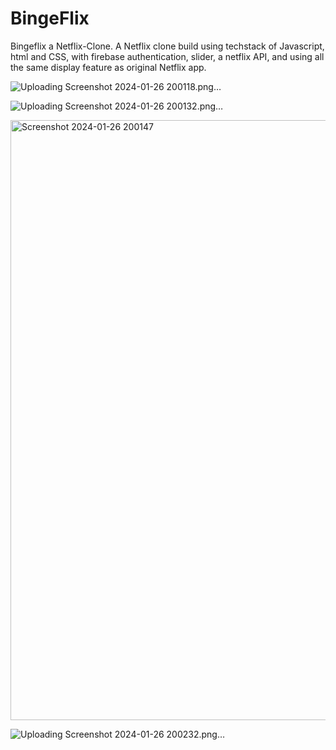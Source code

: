 # BingeFlix
Bingeflix a Netflix-Clone.
A Netflix clone build using techstack of Javascript, html and CSS, with firebase authentication, slider, a netflix API, and using all the same 
 display feature as original Netflix app.


![Uploading Screenshot 2024-01-26 200118.png…]()


![Uploading Screenshot 2024-01-26 200132.png…]()


<img width="960" alt="Screenshot 2024-01-26 200147" src="https://github.com/REENA1101/BingeFlix/assets/112796706/372f69c9-db9e-47bc-a2ca-d9759601c979">


![Uploading Screenshot 2024-01-26 200232.png…]()



